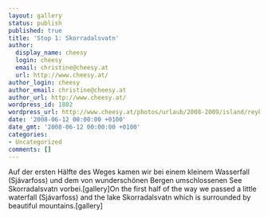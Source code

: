 ```yaml
---
layout: gallery
status: publish
published: true
title: 'Stop 1: Skorradalsvatn'
author:
  display_name: cheesy
  login: cheesy
  email: christine@cheesy.at
  url: http://www.cheesy.at/
author_login: cheesy
author_email: christine@cheesy.at
author_url: http://www.cheesy.at/
wordpress_id: 1802
wordpress_url: http://www.cheesy.at/photos/urlaub/2008-2009/island/reykjavik-snaefellsnes/skorradalsvatn/
date: '2008-06-12 00:00:00 +0100'
date_gmt: '2008-06-12 00:00:00 +0100'
categories:
- Uncategorized
comments: []
---
```

<!--:de-->Auf der ersten Hälfte des Weges kamen wir bei einem kleinem Wasserfall (Sjávarfoss) und dem von wunderschönen Bergen umschlossenen See Skorradalsvatn vorbei.[gallery]<!--:--><!--:en-->On the first half of the way we passed a little waterfall (Sjávarfoss) and the lake Skorradalsvatn which is surrounded by beautiful mountains.[gallery]<!--:-->
